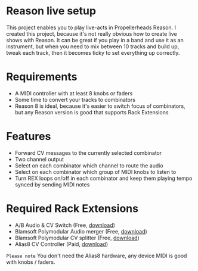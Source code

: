 # Reason live setup
This project enables you to play live-acts in Propellerheads Reason. I created this project, because it's not really obvious how to create live shows with Reason. It can be great if you play in a band and use it as an instrument, but when you need to mix between 10 tracks and build up, tweak each track, then it becomes ticky to set everything up correctly.

# Requirements
 * A MIDI controller with at least 8 knobs or faders
 * Some time to convert your tracks to combinators
 * Reason 8 is ideal, because it's easier to switch focus of combinators, but any Reason version is good that supports Rack Extensions

# Features
 * Forward CV messages to the currently selected combinator
 * Two channel output
 * Select on each combinator which channel to route the audio
 * Select on each combinator which group of MIDI knobs to listen to
 * Turn REX loops on/off in each combinator and keep them playing tempo synced by sending MIDI notes

# Required Rack Extensions
 * A/B Audio & CV Switch (Free, [download](https://shop.propellerheads.se/product/ab-audio-cv-switch/))
 * Blamsoft Polymodular Audio merger (Free, [download](https://shop.propellerheads.se/product/polymodular-audio-merger/))
 * Blamsoft Polymodular CV splitter (Free, [download](https://shop.propellerheads.se/product/polymodular-cv-splitter/))
 * Alias8 CV Controller (Paid, [download](https://shop.propellerheads.se/product/alias8-cv-controller/))

`Please note` You don't need the Alias8 hardware, any device MIDI is good with knobs / faders.
